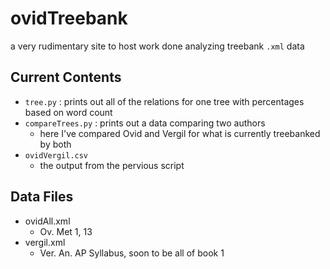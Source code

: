 # ovidTreebank

a very rudimentary site to host work done analyzing treebank `.xml` data

## Current Contents

- `tree.py` : prints out all of the relations for one tree with percentages based on word count
- `compareTrees.py` : prints out a data comparing two authors
  - here I've compared Ovid and Vergil for what is currently treebanked by both
- `ovidVergil.csv`
  - the output from the pervious script


## Data Files

- ovidAll.xml
  - Ov. Met 1, 13
- vergil.xml
  - Ver. An. AP Syllabus, soon to be all of book 1
